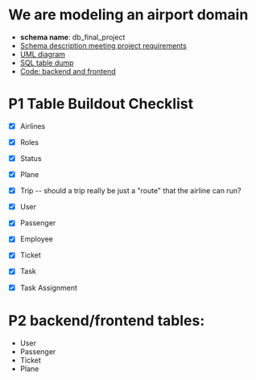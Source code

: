 # We are modeling an airport domain

- **schema name**: db_final_project
- [Schema description meeting project requirements](data/uml/README.md)
- [UML diagram](data/uml/db_final_project_uml.pdf)
- [SQL table dump](data/dump/)
- [Code: backend and frontend](code/)


# P1 Table Buildout Checklist

- [x] Airlines
- [x] Roles
- [x] Status
- [x] Plane
- [x] Trip -- should a trip really be just a "route" that the airline can run?
- [x] User
- [x] Passenger
- [x] Employee
- [x] Ticket
- [x] Task
- [x] Task Assignment


# P2 backend/frontend tables:
- User
- Passenger
- Ticket
- Plane
